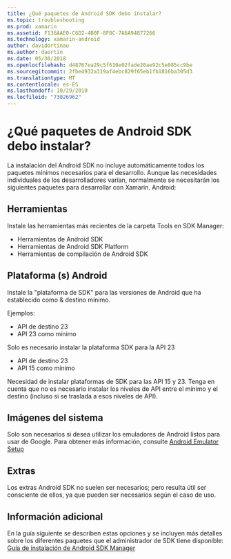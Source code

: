 ```yaml
---
title: ¿Qué paquetes de Android SDK debo instalar?
ms.topic: troubleshooting
ms.prod: xamarin
ms.assetid: F136AAE0-C6D2-4B0F-8F8C-7A6A94877266
ms.technology: xamarin-android
author: davidortinau
ms.author: daortin
ms.date: 05/30/2018
ms.openlocfilehash: d48767ea29c5f610e02fade20ae92c5e085cc9be
ms.sourcegitcommit: 2fbe4932a319af4ebc829f65eb1fb1816ba305d3
ms.translationtype: MT
ms.contentlocale: es-ES
ms.lasthandoff: 10/29/2019
ms.locfileid: "73026962"
---
```

# <a name="which-android-sdk-packages-should-i-install"></a>¿Qué paquetes de Android SDK debo instalar?

La instalación del Android SDK no incluye automáticamente todos los paquetes mínimos necesarios para el desarrollo. Aunque las necesidades individuales de los desarrolladores varían, normalmente se necesitarán los siguientes paquetes para desarrollar con Xamarin. Android:

## <a name="tools"></a>Herramientas

Instale las herramientas más recientes de la carpeta Tools en SDK Manager:

- Herramientas de Android SDK
- Herramientas de Android SDK Platform
- Herramientas de compilación de Android SDK

## <a name="android-platforms"></a>Plataforma (s) Android

Instale la "plataforma de SDK" para las versiones de Android que ha establecido como & destino mínimo. 

Ejemplos:

- API de destino 23
- API 23 como mínimo

Solo es necesario instalar la plataforma SDK para la API 23

- API de destino 23
- API 15 como mínimo

Necesidad de instalar plataformas de SDK para las API 15 y 23. Tenga en cuenta que no es necesario instalar los niveles de API entre el mínimo y el destino (incluso si se traslada a esos niveles de API).

## <a name="system-images"></a>Imágenes del sistema

Solo son necesarios si desea utilizar los emuladores de Android listos para usar de Google. Para obtener más información, consulte [Android Emulator Setup](~/android/get-started/installation/android-emulator/index.md)

## <a name="extras"></a>Extras
Los extras Android SDK no suelen ser necesarios; pero resulta útil ser consciente de ellos, ya que pueden ser necesarios según el caso de uso.

## <a name="further-reading"></a>Información adicional
En la guía siguiente se describen estas opciones y se incluyen más detalles sobre los diferentes paquetes que el administrador de SDK tiene disponible: [Guía de instalación de Android SDK Manager](http://www.themethodology.net/2015/02/android-sdk-manager-setup-for.html?m=1)
